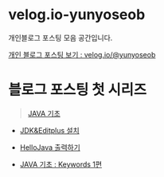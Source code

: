 # velog.io-yunyoseob
개인블로그 포스팅 모음 공간입니다.

[개인 블로그 포스팅 보기 : velog.io/@yunyoseob ](https://velog.io/@yunyoseob)


# 블로그 포스팅 첫 시리즈

 > [JAVA 기초](https://velog.io/@yunyoseob/series/JAVA%EA%B8%B0%EC%B4%88)
- [JDK&Editplus 설치](https://github.com/yunyoseob/velog.io-yunyoseob/blob/main/JAVA%EA%B8%B0%EC%B4%88/JDK%26Editplus%EC%84%A4%EC%B9%98.md)

- [HelloJava 출력하기](https://github.com/yunyoseob/velog.io-yunyoseob/blob/main/JAVA%EA%B8%B0%EC%B4%88/HelloJava%20%EC%B6%9C%EB%A0%A5%ED%95%98%EA%B8%B0.md)

- [JAVA 기초 : Keywords 1편](https://github.com/yunyoseob/velog.io-yunyoseob/blob/main/JAVA%EA%B8%B0%EC%B4%88/JAVA%20%EA%B8%B0%EC%B4%88%20:%20Keywords%201%ED%8E%B8.md)
